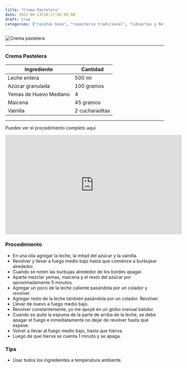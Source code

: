 ```yaml
---
title: "Crema Pastelera"
date: 2023-06-13T20:17:02-05:00
draft: true
categories: ["recetas base", "reposteria tradicional", "Cubiertas y Rellenos"]
---
```

![Crema pastelera](../../images/crema_pastelera.jpg)
___
### Crema Pastelera

| Ingrediente | Cantidad |
| ----------- | ----------- |
| Leche entera | 500 ml |
| Azúcar granulada | 100 gramos |
| Yemas de Huevo Mediano | 4 |
| Maicena | 45 gramos |
| Vainilla | 2 cucharaditas |

___

Puedes ver el procedimiento completo aquí

<iframe width="560" height="315" src="https://www.youtube.com/embed/7qNeABzycxA" title="YouTube video player" frameborder="0" allow="accelerometer; autoplay; clipboard-write; encrypted-media; gyroscope; picture-in-picture; web-share" allowfullscreen></iframe>


### Procedimiento 
- En una olla agregar la leche, la mitad del azúcar y la vainilla.
- Revolver y llevar a fuego medio bajo hasta que comience a burbujear alrededor.
- Cuando se noten las burbujas alrededor de los bordes apagar.
- Aparte mezclar yemas, maicena y el resto del azúcar por aproximadamente 5 minutos.
- Agregar un poco de la leche caliente pasándola por un colador y revolver.
- Agregar resto de la leche también pasándola por un colador. Revolver.
- Llevar de nuevo a fuego medio bajo.
- Revolver constantemente, yo me apoyé en un globo manual batidor.
- Cuando se quite la espuma de la parte de arriba de la leche, se debe apagar el fuego e inmediatamente no dejar de revolver hasta que espese.
- Volver a llevar al fuego medio bajo, hasta que hierva.
- Luego de que hierva se cuenta 1 minuto y se apaga.

### Tips
- Usar todos los ingredientes a temperatura ambiente.